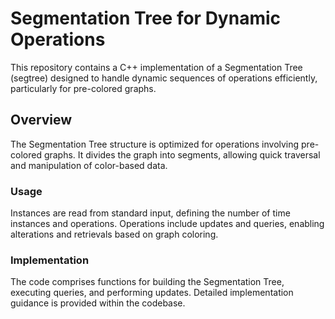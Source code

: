 # Segmentation Tree for Dynamic Operations

This repository contains a C++ implementation of a Segmentation Tree (segtree) designed to handle dynamic sequences of operations efficiently, particularly for pre-colored graphs.

## Overview

The Segmentation Tree structure is optimized for operations involving pre-colored graphs. It divides the graph into segments, allowing quick traversal and manipulation of color-based data.

### Usage

Instances are read from standard input, defining the number of time instances and operations. Operations include updates and queries, enabling alterations and retrievals based on graph coloring.

### Implementation

The code comprises functions for building the Segmentation Tree, executing queries, and performing updates. Detailed implementation guidance is provided within the codebase.

